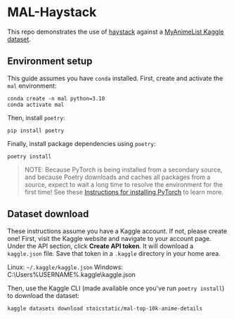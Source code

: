 # MAL-Haystack

This repo demonstrates the use of
[haystack](https://github.com/deepset-ai/haystack) against a
[MyAnimeList Kaggle dataset](https://www.kaggle.com/datasets/stoicstatic/mal-top-10k-anime-details).

## Environment setup

This guide assumes you have `conda` installed. First, create and activate
the `mal` environment:

```shell
conda create -n mal python=3.10
conda activate mal
```

Then, install `poetry`:

```shell
pip install poetry
```

Finally, install package dependencies using `poetry`:

```shell
poetry install
```

> NOTE: Because PyTorch is being installed from a secondary source, and
> because Poetry downloads and caches all packages from a source, expect
> to wait a long time to resolve the environment for the first time!
> See these [Instructions for installing PyTorch](https://github.com/python-poetry/poetry/issues/6409)
> to learn more.

## Dataset download

These instructions assume you have a Kaggle account. If not, please create one!
First, visit the Kaggle website and navigate to your account page. Under the
API section, click **Create API token**. It will download a `kaggle.json` file.
Save that token in a `.kaggle` directory in your home area.

Linux: `~/.kaggle/kaggle.json`
Windows: C:\Users\%USERNAME%\.kaggle\kaggle.json

Then, use the Kaggle CLI (made available once you've run `poetry install`)
to download the dataset:

```shell
kaggle datasets download stoicstatic/mal-top-10k-anime-details
```
